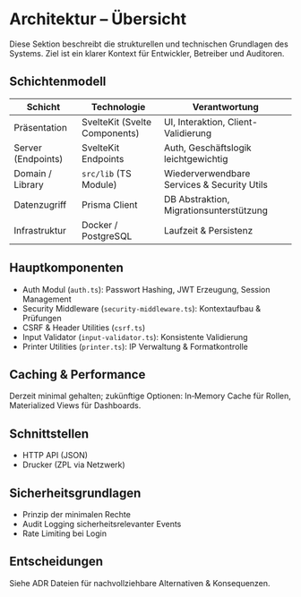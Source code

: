 # Architektur – Übersicht

Diese Sektion beschreibt die strukturellen und technischen Grundlagen des Systems. Ziel ist ein klarer Kontext für Entwickler, Betreiber und Auditoren.

## Schichtenmodell
| Schicht | Technologie | Verantwortung |
| ------- | ----------- | ------------- |
| Präsentation | SvelteKit (Svelte Components) | UI, Interaktion, Client-Validierung |
| Server (Endpoints) | SvelteKit Endpoints | Auth, Geschäftslogik leichtgewichtig |
| Domain / Library | `src/lib` (TS Module) | Wiederverwendbare Services & Security Utils |
| Datenzugriff | Prisma Client | DB Abstraktion, Migrationsunterstützung |
| Infrastruktur | Docker / PostgreSQL | Laufzeit & Persistenz |

## Hauptkomponenten
- Auth Modul (`auth.ts`): Passwort Hashing, JWT Erzeugung, Session Management
- Security Middleware (`security-middleware.ts`): Kontextaufbau & Prüfungen
- CSRF & Header Utilities (`csrf.ts`)
- Input Validator (`input-validator.ts`): Konsistente Validierung
- Printer Utilities (`printer.ts`): IP Verwaltung & Formatkontrolle

## Caching & Performance
Derzeit minimal gehalten; zukünftige Optionen: In‑Memory Cache für Rollen, Materialized Views für Dashboards.

## Schnittstellen
- HTTP API (JSON)
- Drucker (ZPL via Netzwerk)

## Sicherheitsgrundlagen
- Prinzip der minimalen Rechte
- Audit Logging sicherheitsrelevanter Events
- Rate Limiting bei Login

## Entscheidungen
Siehe ADR Dateien für nachvollziehbare Alternativen & Konsequenzen.

